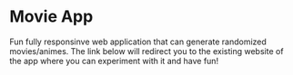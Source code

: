 # Movie App
Fun fully responsinve web application that can generate randomized movies/animes. 
The link below will redirect you to the existing website of the app where you can experiment with it and have fun!
